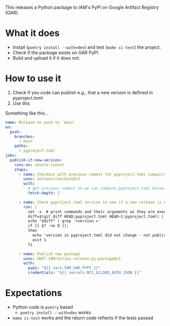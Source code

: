 This releases a Python package to IAM's PyPI on Google Artifact Registry (GAR).

# What it does

* Install (`poetry install --with=dev`) and test (`make ci-test`) the project.
* Check if the package exists on GAR PyPI.
* Build and upload it if it does not.

# How to use it

1. Check if you code can publish e.g., that a new version is defined in pyproject.toml
1. Use this

Something like this...

```yaml
name: Release on push to `main`
on:
  push:
    branches:
      - main
    paths:
      - pyproject.toml
jobs:
  publish-if-new-version:
    runs-on: ubuntu-latest
    steps:
      - name: Checkout with previous commit for pyproject.toml comparison
        uses: actions/checkout@v3
        with:
          # get previous commit so we can compare pyproject.toml below
          fetch-depth: 2

      - name: Check pyproject.toml version to see if a new release is necessary
        run: |
          set -x  # print commands and their arguments as they are executed
          diff=$(git diff HEAD:pyproject.toml HEAD~1:pyproject.toml) || exit 0
          echo "$diff" | grep '+version ='
          if [[ $? -ne 0 ]];
          then
            echo 'version in pyproject.toml did not change - not publishable'
            exit 1
          fi

      - name: Publish new package
        uses: UWIT-IAM/action-release-py-package@v1
        with:
          pypi: "${{ vars.IAM_GAR_PYPI }}"
          credentials: "${{ secrets.MCI_GCLOUD_AUTH_JSON }}"

```

# Expectations

* Python code is `poetry` based
    - `poetry install --with=dev` works
* `make ci-test` works and the return code reflects if the tests passed
